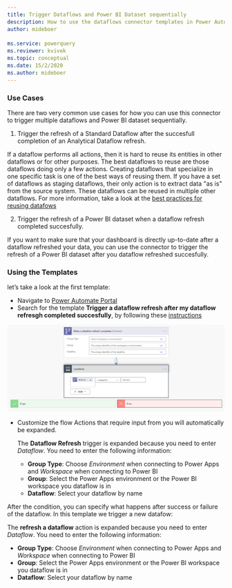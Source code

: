 ```yaml
---
title: Trigger Dataflows and Power BI Dataset sequentially
description: How to use the dataflows connector templates in Power Automate to trigger Dataflows and Power BI Dataset sequentially
author: mideboer

ms.service: powerquery
ms.reviewer: kvivek
ms.topic: conceptual
ms.date: 15/2/2020
ms.author: mideboer
---
```


### Use Cases
There are two very common use cases for how you can use this connector to trigger multiple dataflows and Power BI dataset sequentially.

1. Trigger the refresh of a Standard Dataflow after the succesfull completion of an Analytical Dataflow refresh.

If a dataflow performs all actions, then it is hard to reuse its entities in other dataflows or for other purposes. The best dataflows to reuse are those dataflows doing only a few actions. Creating dataflows that specialize in one specific task is one of the best ways of reusing them. If you have a set of dataflows as staging dataflows, their only action is to extract data "as is" from the source system. These dataflows can be reused in multiple other dataflows. For more information, take a look at the [best practices for reusing datafows](https://docs.microsoft.com/power-query/dataflows/best-practices-reusing-dataflows)

2. Trigger the refresh of a Power BI dataset when a dataflow refresh completed succesfully.

If you want to make sure that your dashboard is directly up-to-date after a dataflow refreshed your data, you can use the connector to trigger the refresh of a Power BI dataset after you dataflow refreshed succesfully.

### Using the Templates

let’s take a look at the first template:
* Navigate to [Power Automate Portal](https://flow.microsoft.com)
* Search for the template **Trigger a dataflow refresh after my dataflow refresgh completed succesfully**, by following these [instructions](https://docs.microsoft.com/power-automate/get-started-logic-template)

![An example of folder structure](media/emailyesyno.PNG)

* Customize the flow
    Actions that require input from you will automatically be expanded.

   The **Dataflow Refresh** trigger is expanded because you need to enter *Dataflow*. You need to enter the following information:
    * **Group Type**: Choose *Environment* when connecting to Power Apps and *Workspace* when connecting to Power BI
    * **Group**: Select the Power Apps environment or the Power BI workspace you dataflow is in
    * **Dataflow**: Select your dataflow by name

After the condition, you can specify what happens after success or failure of the dataflow. In this template we trigger a new datafow:

   The **refresh a dataflow** action is expanded because you need to enter *Dataflow*. You need to enter the following information:
* **Group Type**: Choose *Environment* when connecting to Power Apps and *Workspace* when connecting to Power BI
* **Group**: Select the Power Apps environment or the Power BI workspace you dataflow is in
* **Dataflow**: Select your dataflow by name